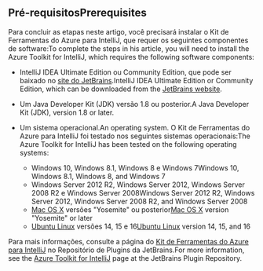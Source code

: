 ## <a name="prerequisites"></a><span data-ttu-id="c6def-101">Pré-requisitos</span><span class="sxs-lookup"><span data-stu-id="c6def-101">Prerequisites</span></span>
<span data-ttu-id="c6def-102">Para concluir as etapas neste artigo, você precisará instalar o Kit de Ferramentas do Azure para IntelliJ, que requer os seguintes componentes de software:</span><span class="sxs-lookup"><span data-stu-id="c6def-102">To complete the steps in his article, you will need to install the Azure Toolkit for IntelliJ, which requires the following software components:</span></span>

* <span data-ttu-id="c6def-103">IntelliJ IDEA Ultimate Edition ou Community Edition, que pode ser baixado no [site do JetBrains](https://www.jetbrains.com/idea/download/).</span><span class="sxs-lookup"><span data-stu-id="c6def-103">IntelliJ IDEA Ultimate Edition or Community Edition, which can be downloaded from the [JetBrains website](https://www.jetbrains.com/idea/download/).</span></span>

* <span data-ttu-id="c6def-104">Um Java Developer Kit (JDK) versão 1.8 ou posterior.</span><span class="sxs-lookup"><span data-stu-id="c6def-104">A Java Developer Kit (JDK), version 1.8 or later.</span></span>

* <span data-ttu-id="c6def-105">Um sistema operacional.</span><span class="sxs-lookup"><span data-stu-id="c6def-105">An operating system.</span></span> <span data-ttu-id="c6def-106">O Kit de Ferramentas do Azure para IntelliJ foi testado nos seguintes sistemas operacionais:</span><span class="sxs-lookup"><span data-stu-id="c6def-106">The Azure Toolkit for IntelliJ has been tested on the following operating systems:</span></span>
  
  * <span data-ttu-id="c6def-107">Windows 10, Windows 8.1, Windows 8 e Windows 7</span><span class="sxs-lookup"><span data-stu-id="c6def-107">Windows 10, Windows 8.1, Windows 8, and Windows 7</span></span>
  * <span data-ttu-id="c6def-108">Windows Server 2012 R2, Windows Server 2012, Windows Server 2008 R2 e Windows Server 2008</span><span class="sxs-lookup"><span data-stu-id="c6def-108">Windows Server 2012 R2, Windows Server 2012, Windows Server 2008 R2, and Windows Server 2008</span></span>
  * <span data-ttu-id="c6def-109">[Mac OS X](http://www.apple.com/osx) versões "Yosemite" ou posterior</span><span class="sxs-lookup"><span data-stu-id="c6def-109">[Mac OS X](http://www.apple.com/osx) version "Yosemite" or later</span></span>
  * <span data-ttu-id="c6def-110">[Ubuntu Linux](http://www.ubuntu.com) versões 14, 15 e 16</span><span class="sxs-lookup"><span data-stu-id="c6def-110">[Ubuntu Linux](http://www.ubuntu.com) version 14, 15, and 16</span></span>

<span data-ttu-id="c6def-111">Para mais informações, consulte a página do [Kit de Ferramentas do Azure para IntelliJ](https://plugins.jetbrains.com/plugin/8053) no Repositório de Plugins da JetBrains.</span><span class="sxs-lookup"><span data-stu-id="c6def-111">For more information, see the [Azure Toolkit for IntelliJ](https://plugins.jetbrains.com/plugin/8053) page at the JetBrains Plugin Repository.</span></span>

<!--
> [!IMPORTANT]
> If you are using the Azure Toolkit for Eclipse on Windows, the toolkit requires installing the Azure SDK 2.9.6 or later in order to use the Azure emulator. You have two options for installing the Azure SDK:
> 
> * You can download and install the Azure SDK by using the [Web Platform Installer (WebPI)](http://go.microsoft.com/fwlink/?LinkID=252838).
> * If you do not have the Azure SDK installed when you create your first Azure deployment project, you will be prompted to automatically download install the requisite version of the Azure SDK.
> 
> Note that the Azure SDK is only required on Windows.
> 
> 
-->
